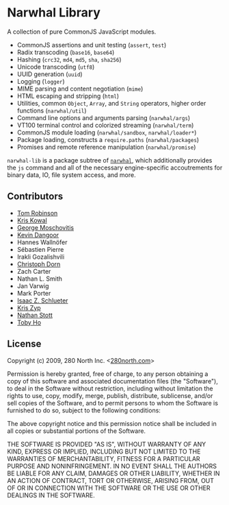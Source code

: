 
Narwhal Library
===============

A collection of pure CommonJS JavaScript modules.

* CommonJS assertions and unit testing (`assert`, `test`)
* Radix transcoding (`base16`, `base64`)
* Hashing (`crc32`, `md4`, `md5`, `sha`, `sha256`)
* Unicode transcoding (`utf8`)
* UUID generation (`uuid`)
* Logging (`logger`)
* MIME parsing and content negotiation (`mime`)
* HTML escaping and stripping (`html`)
* Utilities, common `Object`, `Array`, and `String` operators, higher order
  functions (`narwhal/util`)
* Command line options and arguments parsing (`narwhal/args`)
* VT100 terminal control and colorized streaming (`narwhal/term`)
* CommonJS module loading (`narwhal/sandbox`, `narwhal/loader*`)
* Package loading, constructs a `require.paths` (`narwhal/packages`)
* Promises and remote reference manipulation (`narwhal/promise`)

`narwhal-lib` is a package subtree of
[`narwhal`](http://github.com/280north/narwhal), which additionally provides
the `js` command and all of the necessary engine-specific accoutrements for
binary data, IO, file system access, and more.

Contributors
------------

* [Tom Robinson](http://tlrobinson.net/)
* [Kris Kowal](http://askawizard.blogspot.com/)
* [George Moschovitis](http://www.gmosx.com/)
* [Kevin Dangoor](http://www.blueskyonmars.com/)
* Hannes Wallnöfer
* Sébastien Pierre
* Irakli Gozalishvili
* [Christoph Dorn](http://www.christophdorn.com/)
* Zach Carter
* Nathan L. Smith
* Jan Varwig
* Mark Porter
* [Isaac Z. Schlueter](http://blog.izs.me/)
* [Kris Zyp](http://www.sitepen.com/blog/author/kzyp/)
* [Nathan Stott](http://nathan.whiteboard-it.com/)
* [Toby Ho](http://tobyho.com)

License
-------

Copyright (c) 2009, 280 North Inc. <[280north.com](http://280north.com/)\>

Permission is hereby granted, free of charge, to any person obtaining a copy
of this software and associated documentation files (the "Software"), to
deal in the Software without restriction, including without limitation the
rights to use, copy, modify, merge, publish, distribute, sublicense, and/or
sell copies of the Software, and to permit persons to whom the Software is
furnished to do so, subject to the following conditions:

The above copyright notice and this permission notice shall be included in
all copies or substantial portions of the Software.

THE SOFTWARE IS PROVIDED "AS IS", WITHOUT WARRANTY OF ANY KIND, EXPRESS OR
IMPLIED, INCLUDING BUT NOT LIMITED TO THE WARRANTIES OF MERCHANTABILITY,
FITNESS FOR A PARTICULAR PURPOSE AND NONINFRINGEMENT. IN NO EVENT SHALL
THE AUTHORS BE LIABLE FOR ANY CLAIM, DAMAGES OR OTHER LIABILITY, WHETHER
IN AN ACTION OF CONTRACT, TORT OR OTHERWISE, ARISING FROM, OUT OF OR IN
CONNECTION WITH THE SOFTWARE OR THE USE OR OTHER DEALINGS IN THE SOFTWARE.

